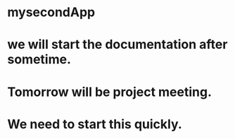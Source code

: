 # mysecondApp
# we will start the documentation after sometime.
# Tomorrow will be project meeting.
# We need to start this quickly.
